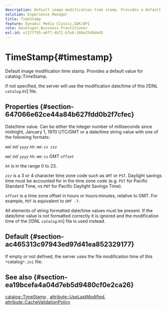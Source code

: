 ```yaml
---
description: Default image modification time stamp. Provides a default value for catalog TimeStamp.
solution: Experience Manager
title: TimeStamp
feature: Dynamic Media Classic,SDK/API
role: Developer,Business Practitioner
exl-id: e137f795-e0f7-4b72-b7e8-188e254bbb45
---
```

# TimeStamp{#timestamp}

Default image modification time stamp. Provides a default value for catalog::TimeStamp.

 If not specified, the server will use the modification date/time of this [!DNL *`catalog`*.ini] file.

## Properties {#section-647066e62ce44a84b627fdd0b2f7cfec}

Date/time value. Can be either the integer number of milliseconds since midnight, January 1, 1970 UTC/GMT or a date/time string value with one of the following formats:

*`mm`*/ *`dd`*/ *`yyyy`* *`hh`*: *`mm`*: *`ss zzz`*

*`mm`*/ *`dd`*/ *`yyyy`* *`hh`*: *`mm`*: *`ss`* GMT *`offset`*

*`hh`* is in the range 0 to 23.

*`zzz`* is a 3 or 4 character time zone code such as `GMT` or `PST`. Daylight savings time must be accounted for in the time zone code (e.g. `PST` for Pacific Standard Time, vs `PDT` for Pacific Daylight Savings Time).

*`offset`* is a time zone offset in hours or hours:minutes, relative to GMT. For example, `PDT` is equivalent to `GMT -7`.

All elements of string formatted date/time values must be present. If the date/time value is not formatted correctly it is ignored and the modification time of the [!DNL *`catalog`*.ini] file is used instead.

## Default {#section-ac465313c97943ed97d41ea852329177}

If empty or not defined, the server uses the file modification time of this `*`catalog`*.ini` file.

## See also {#section-ea19bcefa4a04d7eb5d9480cf0e2ca26}

[catalog::TimeStamp](../../../../../is-api/image-catalog/image-serving-api-ref/c-image-catalog-reference/c-image-svg-data-reference/c-image-data-reference/r-timestamp-cat.md#reference-59a27b72f4cb4a53a3baba83214c4ded) , [attribute::UseLastModified](../../../../../is-api/image-catalog/image-serving-api-ref/c-image-catalog-reference/c-attributes-reference/r-uselastmodified.md#reference-73ecc421e6864a38aec5a4775f06b8e8), [attribute::CacheValidationPolicy](../../../../../is-api/image-catalog/image-serving-api-ref/c-image-catalog-reference/c-attributes-reference/r-cachevalidationpolicy.md#reference-e55e52fd749041718a9af69fa2027b57)

